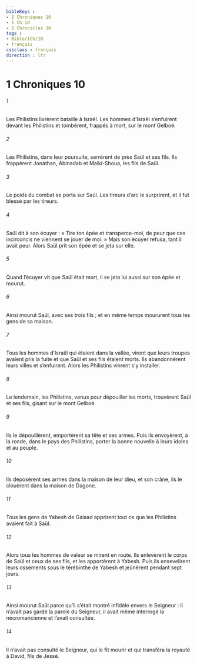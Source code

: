 ```yaml
---
bibleKeys : 
- 1 Chroniques 10
- 1 Ch 10
- 1 Chronicles 10
tags : 
- Bible/1Ch/10
- français
cssclass : français
direction : ltr
---
```


# 1 Chroniques 10

###### 1
Les Philistins livrèrent bataille à Israël. Les hommes d’Israël s’enfuirent devant les Philistins et tombèrent, frappés à mort, sur le mont Gelboé.
###### 2
Les Philistins, dans leur poursuite, serrèrent de près Saül et ses fils. Ils frappèrent Jonathan, Abinadab et Malki-Shoua, les fils de Saül.
###### 3
Le poids du combat se porta sur Saül. Les tireurs d’arc le surprirent, et il fut blessé par les tireurs.
###### 4
Saül dit à son écuyer : « Tire ton épée et transperce-moi, de peur que ces incirconcis ne viennent se jouer de moi. » Mais son écuyer refusa, tant il avait peur. Alors Saül prit son épée et se jeta sur elle.
###### 5
Quand l’écuyer vit que Saül était mort, il se jeta lui aussi sur son épée et mourut.
###### 6
Ainsi mourut Saül, avec ses trois fils ; et en même temps moururent tous les gens de sa maison.
###### 7
Tous les hommes d’Israël qui étaient dans la vallée, virent que leurs troupes avaient pris la fuite et que Saül et ses fils étaient morts. Ils abandonnèrent leurs villes et s’enfuirent. Alors les Philistins vinrent s’y installer.
###### 8
Le lendemain, les Philistins, venus pour dépouiller les morts, trouvèrent Saül et ses fils, gisant sur le mont Gelboé.
###### 9
Ils le dépouillèrent, emportèrent sa tête et ses armes. Puis ils envoyèrent, à la ronde, dans le pays des Philistins, porter la bonne nouvelle à leurs idoles et au peuple.
###### 10
Ils déposèrent ses armes dans la maison de leur dieu, et son crâne, ils le clouèrent dans la maison de Dagone.
###### 11
Tous les gens de Yabesh de Galaad apprirent tout ce que les Philistins avaient fait à Saül.
###### 12
Alors tous les hommes de valeur se mirent en route. Ils enlevèrent le corps de Saül et ceux de ses fils, et les apportèrent à Yabesh. Puis ils ensevelirent leurs ossements sous le térébinthe de Yabesh et jeûnèrent pendant sept jours.
###### 13
Ainsi mourut Saül parce qu’il s’était montré infidèle envers le Seigneur : il n’avait pas gardé la parole du Seigneur, il avait même interrogé la nécromancienne et l’avait consultée.
###### 14
Il n’avait pas consulté le Seigneur, qui le fit mourir et qui transféra la royauté à David, fils de Jessé.
